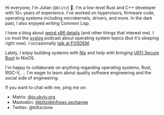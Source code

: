 Hi everyone, I'm Julian (`@blitz`) 👋. I'm a low-level Rust and C++ developer with 10+ years of experience. I've worked on hypervisors, firmware code, operating systems including microkernels, drivers, and more. In the dark past, I also enjoyed writing Common Lisp.

I have a blog about [weird x86 details](https://x86.lol/) (and other things that interest me). I co-host the [syslog](https://syslog.show/) podcast about operating system topics (but it's sleeping right now). I occasionally [talk at FOSDEM](https://archive.fosdem.org/2022/schedule/event/jstecklina/).

Lately, I enjoy building systems with [Nix](https://nixos.org/) and help with bringing [UEFI Secure Boot](https://x86.lol/generic/2022/11/26/lanzaboote.html) to NixOS.

I'm happy to collaborate on anything regarding operating systems, Rust, RISC-V, ... I'm eager to learn about quality software engineering and the social side of engineering.

If you want to chat with me, ping me on:

- Matrix: [@js:ukvly.org](https://matrix.to/#/@js:ukvly.org)
- Mastodon: [@blitz@infosec.exchange](https://infosec.exchange/@blitz)
- Twitter: @blitzclone

